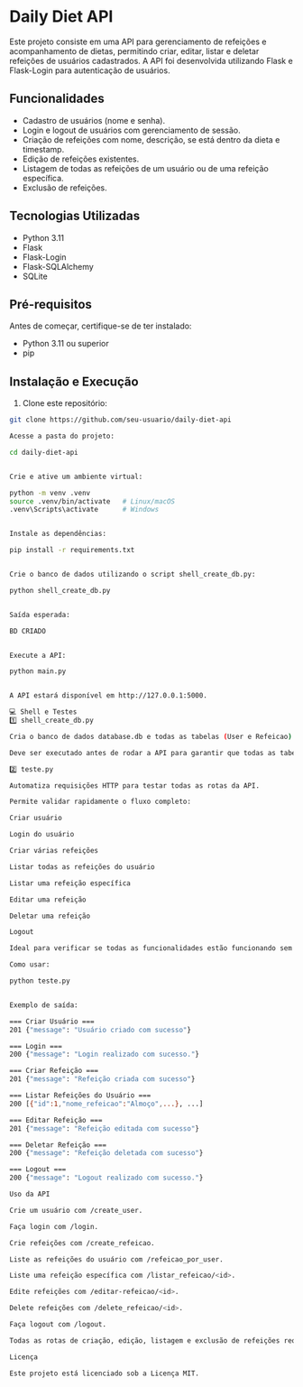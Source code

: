 # Daily Diet API

Este projeto consiste em uma API para gerenciamento de refeições e acompanhamento de dietas, permitindo criar, editar, listar e deletar refeições de usuários cadastrados. A API foi desenvolvida utilizando Flask e Flask-Login para autenticação de usuários.

## Funcionalidades

- Cadastro de usuários (nome e senha).
- Login e logout de usuários com gerenciamento de sessão.
- Criação de refeições com nome, descrição, se está dentro da dieta e timestamp.
- Edição de refeições existentes.
- Listagem de todas as refeições de um usuário ou de uma refeição específica.
- Exclusão de refeições.

## Tecnologias Utilizadas

- Python 3.11
- Flask
- Flask-Login
- Flask-SQLAlchemy
- SQLite

## Pré-requisitos

Antes de começar, certifique-se de ter instalado:

- Python 3.11 ou superior
- pip

## Instalação e Execução

1. Clone este repositório:

```bash
git clone https://github.com/seu-usuario/daily-diet-api

Acesse a pasta do projeto:

cd daily-diet-api


Crie e ative um ambiente virtual:

python -m venv .venv
source .venv/bin/activate   # Linux/macOS
.venv\Scripts\activate      # Windows


Instale as dependências:

pip install -r requirements.txt


Crie o banco de dados utilizando o script shell_create_db.py:

python shell_create_db.py


Saída esperada:

BD CRIADO


Execute a API:

python main.py


A API estará disponível em http://127.0.0.1:5000.

💻 Shell e Testes
1️⃣ shell_create_db.py

Cria o banco de dados database.db e todas as tabelas (User e Refeicao).

Deve ser executado antes de rodar a API para garantir que todas as tabelas existam.

2️⃣ teste.py

Automatiza requisições HTTP para testar todas as rotas da API.

Permite validar rapidamente o fluxo completo:

Criar usuário

Login do usuário

Criar várias refeições

Listar todas as refeições do usuário

Listar uma refeição específica

Editar uma refeição

Deletar uma refeição

Logout

Ideal para verificar se todas as funcionalidades estão funcionando sem precisar de ferramentas externas como Postman.

Como usar:

python teste.py


Exemplo de saída:

=== Criar Usuário ===
201 {"message": "Usuário criado com sucesso"}

=== Login ===
200 {"message": "Login realizado com sucesso."}

=== Criar Refeição ===
201 {"message": "Refeição criada com sucesso"}

=== Listar Refeições do Usuário ===
200 [{"id":1,"nome_refeicao":"Almoço",...}, ...]

=== Editar Refeição ===
201 {"message": "Refeição editada com sucesso"}

=== Deletar Refeição ===
200 {"message": "Refeição deletada com sucesso"}

=== Logout ===
200 {"message": "Logout realizado com sucesso."}

Uso da API

Crie um usuário com /create_user.

Faça login com /login.

Crie refeições com /create_refeicao.

Liste as refeições do usuário com /refeicao_por_user.

Liste uma refeição específica com /listar_refeicao/<id>.

Edite refeições com /editar-refeicao/<id>.

Delete refeições com /delete_refeicao/<id>.

Faça logout com /logout.

Todas as rotas de criação, edição, listagem e exclusão de refeições requerem autenticação.

Licença

Este projeto está licenciado sob a Licença MIT.